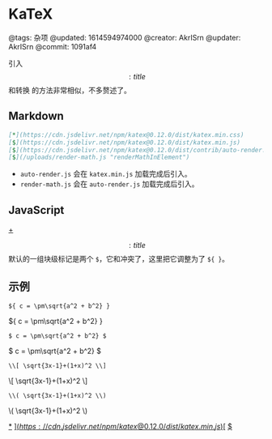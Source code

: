 # KaTeX

@tags: 杂项
@updated: 1614594974000
@creator: AkrISrn
@updater: AkrISrn
@commit: 1091af4

引入 $$: title $$ 和转换 [](/zh/docs/emoji.md "#") 的方法非常相似，不多赘述了。

## Markdown

```markdown
[*](https://cdn.jsdelivr.net/npm/katex@0.12.0/dist/katex.min.css)
[$](https://cdn.jsdelivr.net/npm/katex@0.12.0/dist/katex.min.js)
[$](https://cdn.jsdelivr.net/npm/katex@0.12.0/dist/contrib/auto-render.js "katex")
[$](/uploads/render-math.js "renderMathInElement")
```

- `auto-render.js` 会在 `katex.min.js` 加载完成后引入。
- `render-math.js` 会在 `auto-render.js` 加载完成后引入。

## JavaScript

[+](/zh/snippets/render-math.js.md)

$$: title $$ 默认的一组块级标记是两个 `$`，它和[](/zh/docs/custom-script.md "#")冲突了，这里把它调整为了 `${ }`。

## 示例

    ${ c = \pm\sqrt{a^2 + b^2} }

${ c = \pm\sqrt{a^2 + b^2} }

    $ c = \pm\sqrt{a^2 + b^2} $

$ c = \pm\sqrt{a^2 + b^2} $

    \\[ \sqrt{3x-1}+(1+x)^2 \\]

\\[ \sqrt{3x-1}+(1+x)^2 \\]

    \\( \sqrt{3x-1}+(1+x)^2 \\)

\\( \sqrt{3x-1}+(1+x)^2 \\)

[*](https://cdn.jsdelivr.net/npm/katex@0.12.0/dist/katex.min.css)
[$](https://cdn.jsdelivr.net/npm/katex@0.12.0/dist/katex.min.js)
[$](https://cdn.jsdelivr.net/npm/katex@0.12.0/dist/contrib/auto-render.js "katex")
[$](/uploads/dist/scripts/render-math.js "renderMathInElement")
